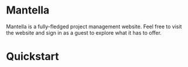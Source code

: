 # Mantella
Mantella is a fully-fledged project management website. Feel free to visit the website and sign in as a guest to explore what it has to offer.

# Quickstart
